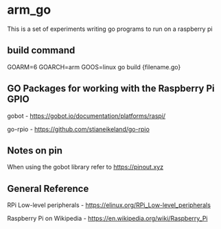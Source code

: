 # arm_go

This is a set of experiments writing go programs to run on a raspberry pi

## build command

GOARM=6 GOARCH=arm GOOS=linux go build {filename.go}

## GO Packages for working with the Raspberry Pi GPIO

gobot - https://gobot.io/documentation/platforms/raspi/

go-rpio - https://github.com/stianeikeland/go-rpio

## Notes on pin

When using the gobot library refer to https://pinout.xyz

## General Reference

RPi Low-level peripherals - https://elinux.org/RPi_Low-level_peripherals

Raspberry Pi on Wikipedia - https://en.wikipedia.org/wiki/Raspberry_Pi
